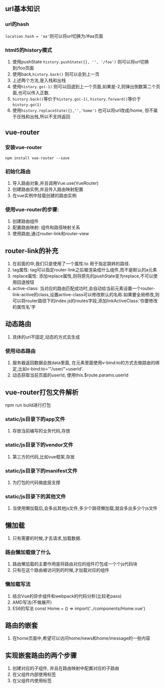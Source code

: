 ## url基本知识

### url的hash
`location.hash = 'aa'`则可以将url切换为/#aa页面

### html5的history模式
1. 使用pushState `history.pushState({}, '', '/foo')` 则可以将url切换到/foo页面
2. 使用back,`history.back()` 则可以会到上一页
3. 上述两个方法,是入栈和出栈
4. 使用`history.go(-1)` 则可以回退到上一个页面,如果是-2,则弹出倒数第二个页面,也可以传入正数.
5. `history.back()`等价于`history.go(-1)`, `history.forward()`等价于`history.go(1)`
6. 使用`history.replaceState({},'','home')` 也可以将url改成/home, 但不属于压栈和出栈,所以不支持返回

## vue-router

### 安装vue-router
`npm install vue-router --save`

### 初始化路由
1. 导入路由对象,并且调用Vue.use(VueRouter)
2. 创建路由实例,并且传入路由映射配置
3. 在vue实例中挂载创建的路由实例

### 使用vue-router的步骤:
1. 创建路由组件
2. 配置路由映射: 组件和路径映射关系
3. 使用路由,通过router-link和router-view

## router-link的补充
1. 在前面的<router-link>中,我们只是使用了一个属性:to 用于指定跳转的路径.
2. tag属性: tag可以指定router-link之后被渲染成什么组件,而不是默认的a元素
3. replace属性: 添加replace属性,则将原先的pushState变为replace,不可以使用回退按钮
4. active-class: 当<router-link>对应的路由匹配成功时,会自动给当前元素设置一个router-link-active的class,设置active-class可以修改默认的名称.如果要全局修改,则可以将router路径下的index.js的routes字段,添加linkActiveClass:'你要修改的属性名'字

## 动态路由
1. 具体的url不固定,动态的方式去生成

### 使用动态路由
1. 服务器返回数据会放data里面, 在元素里面使用v-bind:to的方式去做路由的绑定,比如v-bind:to='"/user/"+userId'.
2. 动态获取当前页面的userId, 使用this.$route.params.userId

## vue-router打包文件解析
npm run build进行打包

### static/js目录下的app文件
1. 存放当前编写的业务代码,存放

### static/js目录下的vendor文件
1. 第三方的代码,比如vue框架,存放

### static/js目录下的manifest文件
1. 为打包的代码做底层支撑

### static/js目录下的其他文件
1. 当使用懒加载后,会多出其他js文件,多少个路径懒加载,就会多出多少个js文件

## 懒加载
1. 只有需要的时候,才去请求,加载数据.

### 路由懒加载做了什么
1. 路由懒加载的主要作用是将路由对应的组件打包成一个个js代码块
2. 只有在这个路由被访问到的时候,才加载对应的组件

### 懒加载写法
1. 结合Vue的异步组件和webpack的代码分析(比较老pass)
2. AMD写法(不做展开)
3. ES6的写法 const Home = () => import('../components/Home.vue')

## 路由的嵌套
1. 在home页面中,希望可以访问home/news和home/message的一些内容

## 实现嵌套路由的两个步骤
1. 创建对应的子组件, 并且在路由映射中配置对应的子路由
2. 在父组件内部使用<router-view>标签
3. 在父组件内使用<router-link>标签
